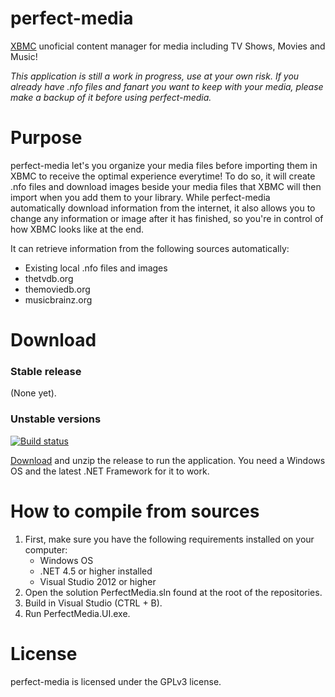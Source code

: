perfect-media
=============

[XBMC](http://www.xbmc.org) unoficial content manager for media including TV Shows, Movies and Music!

_This application is still a work in progress, use at your own risk. If you already have .nfo files and fanart you want to keep with your media, please make a backup of it before using perfect-media._

# Purpose

perfect-media let's you organize your media files before importing them in XBMC to receive the optimal experience everytime! To do so, it will create .nfo files and download images beside your media files that XBMC will then import when you add them to your library. While perfect-media automatically download information from the internet, it also allows you to change any information or image after it has finished, so you're in control of how XBMC looks like at the end.

It can retrieve information from the following sources automatically:
- Existing local .nfo files and images
- thetvdb.org
- themoviedb.org
- musicbrainz.org

# Download

### Stable release

(None yet).

### Unstable versions

[![Build status](https://ci.appveyor.com/api/projects/status/29x50udv8hwl118u/branch/master)](https://ci.appveyor.com/project/hamstercat/perfect-media/branch/master)

[Download](https://ci.appveyor.com/project/hamstercat/perfect-media/branch/master/artifacts) and unzip the release to run the application. You need a Windows OS and the latest .NET Framework for it to work.

# How to compile from sources

1. First, make sure you have the following requirements installed on your computer:
    - Windows OS
    - .NET 4.5 or higher installed
    - Visual Studio 2012 or higher
2. Open the solution PerfectMedia.sln found at the root of the repositories.
3. Build in Visual Studio (CTRL + B).
4. Run PerfectMedia.UI.exe.

# License

perfect-media is licensed under the GPLv3 license.
